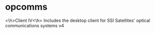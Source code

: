 # opcomms
<\h>Client IV<\h>
Includes the desktop client for SSI Satellites' optical communications systems v4